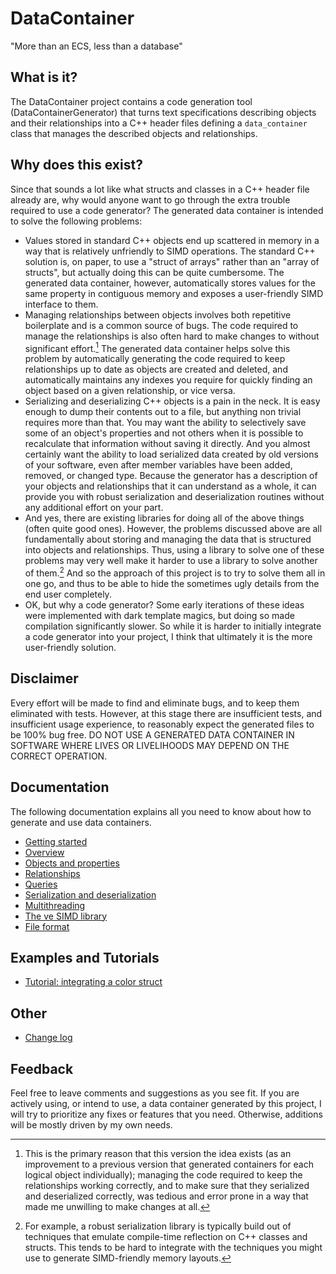 # DataContainer

"More than an ECS, less than a database"

## What is it?

The DataContainer project contains a code generation tool (DataContainerGenerator) that turns text specifications describing objects and their relationships into a C++ header files defining a `data_container` class that manages the described objects and relationships.

## Why does this exist?

Since that sounds a lot like what structs and classes in a C++ header file already are, why would anyone want to go through the extra trouble required to use a code generator? The generated data container is intended to solve the following problems:

- Values stored in standard C++ objects end up scattered in memory in a way that is relatively unfriendly to SIMD operations. The standard C++ solution is, on paper, to use a "struct of arrays" rather than an "array of structs", but actually doing this can be quite cumbersome. The generated data container, however, automatically stores values for the same property in contiguous memory and exposes a user-friendly SIMD interface to them.
- Managing relationships between objects involves both repetitive boilerplate and is a common source of bugs. The code required to manage the relationships is also often hard to make changes to without significant effort.[^1] The generated data container helps solve this problem by automatically generating the code required to keep relationships up to date as objects are created and deleted, and automatically maintains any indexes you require for quickly finding an object based on a given relationship, or vice versa.
- Serializing and deserializing C++ objects is a pain in the neck. It is easy enough to dump their contents out to a file, but anything non trivial requires more than that. You may want the ability to selectively save some of an object's properties and not others when it is possible to recalculate that information without saving it directly. And you almost certainly want the ability to load serialized data created by old versions of your software, even after member variables have been added, removed, or changed type. Because the generator has a description of your objects and relationships that it can understand as a whole, it can provide you with robust serialization and deserialization routines without any additional effort on your part.
- And yes, there are existing libraries for doing all of the above things (often quite good ones). However, the problems discussed above are all fundamentally about storing and managing the data that is structured into objects and relationships. Thus, using a library to solve one of these problems may very well make it harder to use a library to solve another of them.[^2] And so the approach of this project is to try to solve them all in one go, and thus to be able to hide the sometimes ugly details from the end user completely.
- OK, but why a code generator? Some early iterations of these ideas were implemented with dark template magics, but doing so made compilation significantly slower. So while it is harder to initially integrate a code generator into your project, I think that ultimately it is the more user-friendly solution.

## Disclaimer

Every effort will be made to find and eliminate bugs, and to keep them eliminated with tests. However, at this stage there are insufficient tests, and insufficient usage experience, to reasonably expect the generated files to be 100% bug free. DO NOT USE A GENERATED DATA CONTAINER IN SOFTWARE WHERE LIVES OR LIVELIHOODS MAY DEPEND ON THE CORRECT OPERATION.

## Documentation

The following documentation explains all you need to know about how to generate and use data containers.

- [Getting started](getting_started.md)
- [Overview](overview.md)
- [Objects and properties](objects_and_properties.md)
- [Relationships](relationships.md)
- [Queries](queries.md)
- [Serialization and deserialization](serialization.md)
- [Multithreading](multithreading.md)
- [The ve SIMD library](ve_documentation.md)
- [File format](file_format_documentation.md)

## Examples and Tutorials

- [Tutorial: integrating a color struct](tutorial_color.md)

## Other

- [Change log](changes.md)

## Feedback

Feel free to leave comments and suggestions as you see fit. If you are actively using, or intend to use, a data container generated by this project, I will try to prioritize any fixes or features that you need. Otherwise, additions will be mostly driven by my own needs.

[^1]: This is the primary reason that this version the idea exists (as an improvement to a previous version that generated containers for each logical object individually); managing the code required to keep the relationships working correctly, and to make sure that they serialized and deserialized correctly, was tedious and error prone in a way that made me unwilling to make changes at all.

[^2]: For example, a robust serialization library is typically build out of techniques that emulate compile-time reflection on C++ classes and structs. This tends to be hard to integrate with the techniques you might use to generate SIMD-friendly memory layouts.